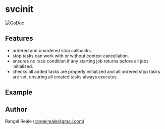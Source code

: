 # svcinit
[![GoDoc](https://godoc.org/github.com/rrgmc/svcinit?status.png)](https://godoc.org/github.com/rrgmc/svcinit)

## Features

- ordered and unordered stop callbacks.
- stop tasks can work with or without context cancellation.
- ensures no race condition if any starting job returns before all jobs initialized.
- checks all added tasks are properly initialized and all ordered stop tasks are set, ensuring all created tasks always executes. 

## Example

## Author

Rangel Reale (rangelreale@gmail.com)
